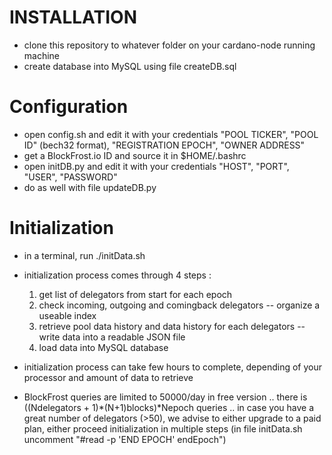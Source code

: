 # INSTALLATION

+ clone this repository to whatever folder on your cardano-node running machine
+ create database into MySQL using file createDB.sql

# Configuration

+ open config.sh and edit it with your credentials "POOL TICKER", "POOL ID" (bech32 format), "REGISTRATION EPOCH", "OWNER ADDRESS"
+ get a BlockFrost.io ID and source it in $HOME/.bashrc
+ open initDB.py and edit it with your credentials "HOST", "PORT", "USER", "PASSWORD"
+ do as well with file updateDB.py

# Initialization

+ in a terminal, run ./initData.sh
+ initialization process comes through 4 steps :
  1. get list of delegators from start for each epoch
  2. check incoming, outgoing and comingback delegators -- organize a useable index
  3. retrieve pool data history and data history for each delegators -- write data into a readable JSON file
  4. load data into MySQL database
 
+ initialization process can take few hours to complete, depending of your processor and amount of data to retrieve
+ BlockFrost queries are limited to 50000/day in free version .. there is ((Ndelegators + 1)*(N+1)blocks)*Nepoch queries .. in case you have a great number of delegators (>50), we advise to either upgrade to a paid plan, either proceed initialization in multiple steps (in file initData.sh uncomment "#read -p 'END EPOCH' endEpoch")

